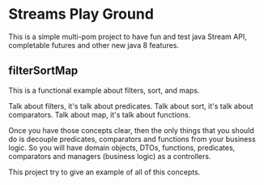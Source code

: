# Streams Play Ground

This is a simple multi-pom project to have fun and test java Stream API, completable futures and other new java 8 features. 

## filterSortMap

This is a functional example about filters, sort, and maps. 

Talk about filters, it's talk about predicates.
Talk about sort, it's talk about comparators.
Talk about map, it's talk about functions.
 
 Once you have those concepts clear, then the only things that you should do is decouple predicates, comparators and functions from your business logic. So you will have domain objects, 
 DTOs, functions, predicates, comparators and managers (business logic) as a controllers.  
 
 This project try to give an example of all of this concepts. 
 
 



